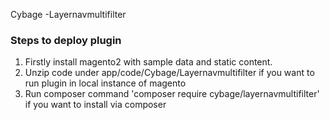 Cybage -Layernavmultifilter


### Steps to deploy plugin ###
1) Firstly install magento2 with sample data and static content.
2) Unzip code under app/code/Cybage/Layernavmultifilter if you want to run plugin in local instance of magento
3) Run composer command 'composer require cybage/layernavmultifilter' if you want to install via composer
